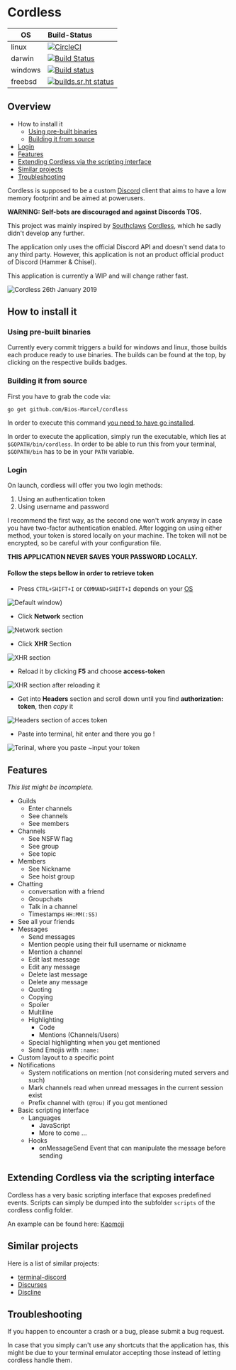 # Cordless

| OS | Build-Status |
| - |:- |
| linux | [![CircleCI](https://circleci.com/gh/Bios-Marcel/cordless.svg?style=svg)](https://circleci.com/gh/Bios-Marcel/cordless) |
| darwin | [![Build Status](https://travis-ci.org/Bios-Marcel/cordless.svg?branch=master)](https://travis-ci.org/Bios-Marcel/cordless) |
| windows | [![Build status](https://ci.appveyor.com/api/projects/status/svv866htsr33hdoh/branch/master?svg=true)](https://ci.appveyor.com/project/Bios-Marcel/cordless/branch/master) |
| freebsd | [![builds.sr.ht status](https://builds.sr.ht/~biosmarcel/cordless/freebsd.yml.svg)](https://builds.sr.ht/~biosmarcel/cordless/freebsd.yml?) |

## Overview

* How to install it
  * [Using pre-built binaries](https://github.com/Bios-Marcel/cordless#using-pre-built-binaries)
  * [Building it from source](https://github.com/Bios-Marcel/cordless#building-it-from-source)
* [Login](https://github.com/Bios-Marcel/cordless#login)
* [Features](https://github.com/Bios-Marcel/cordless#features)
* [Extending Cordless via the scripting interface](https://github.com/Bios-Marcel/cordless#extending-cordless-via-the-scripting-interface)
* [Similar projects](https://github.com/Bios-Marcel/cordless#similar-projects)
* [Troubleshooting](https://github.com/Bios-Marcel/cordless#troubleshooting)

Cordless is supposed to be a custom [Discord](https://discordapp.com) client
that aims to have a low memory footprint and be aimed at powerusers.

**WARNING: Self-bots are discouraged and against Discords TOS.**

This project was mainly inspired by [Southclaws](https://github.com/Southclaws)
[Cordless](https://github.com/Southclaws/cordless-old), which he sadly didn't
develop any further.

The application only uses the official Discord API and doesn't send data to
any third party. However, this application is not an product official product
of Discord (Hammer & Chisel).

This application is currently a WIP and will change rather fast.

![Cordless 26th January 2019](https://i.imgur.com/xX7dVCw.png)

## How to install it

### Using pre-built binaries

Currently every commit triggers a build for windows and linux, those builds
each produce ready to use binaries. The builds can be found at the top, by
clicking on the respective builds badges.

### Building it from source

First you have to grab the code via:

```shell
go get github.com/Bios-Marcel/cordless
```

In order to execute this command
[you need to have go installed](https://golang.org/doc/install).

In order to execute the application, simply run the executable, which lies at
`$GOPATH/bin/cordless`. In order to be able to run this from your terminal,
`$GOPATH/bin` has to be in your `PATH` variable.

### Login

On launch, cordless will offer you two login methods:

1. Using an authentication token
2. Using username and password

I recommend the first way, as the second one won't work anyway in case you have
two-factor authentication enabled. After logging on using either method, your
token is stored locally on your machine. The token will not be encrypted, so be
careful with your configuration file.

**THIS APPLICATION NEVER SAVES YOUR PASSWORD LOCALLY.**

#### Follow the steps bellow in order to retrieve token

* Press `CTRL+SHIFT+I` or `COMMAND+SHIFT+I` depends on your [OS](https://en.wikipedia.org/wiki/Operating_system)

![Default window](https://i.imgur.com/38UF1h5.png))

* Click **Network** section

![Network section](https://i.imgur.com/k6OhJHt.png)

* Click **XHR** Section

![XHR section](https://i.imgur.com/HXqL7Pp.png)

* Reload it by clicking **F5** and choose **access-token**

![XHR section after reloading it](https://i.imgur.com/Rkb2krO.png) 

* Get into **Headers** section and scroll down until you find **authorization: token**, then *copy* it
 
![Headers section of acces token](https://i.imgur.com/PEox6bP.png)

* Paste into terminal, hit enter and there you go !

![Terinal, where you paste ~input your token](https://i.imgur.com/UpsrGJt.png)

## Features

*This list might be incomplete.*

* Guilds
  * Enter channels
  * See channels
  * See members
* Channels
  * See NSFW flag
  * See group
  * See topic
* Members
  * See Nickname
  * See hoist group
* Chatting
  * conversation with a friend
  * Groupchats
  * Talk in a channel
  * Timestamps `HH:MM(:SS)`
* See all your friends
* Messages
  * Send messages
  * Mention people using their full username or nickname
  * Mention a channel
  * Edit last message
  * Edit any message
  * Delete last message
  * Delete any message
  * Quoting
  * Copying
  * Spoiler
  * Multiline
  * Highlighting
    * Code
    * Mentions (Channels/Users)
  * Special highlighting when you get mentioned
  * Send Emojis with `:name:`
* Custom layout to a specific point
* Notifications 
  * System notifications on mention (not considering muted servers and such)
  * Mark channels read when unread messages in the current session exist
  * Prefix channel with `(@You)` if you got mentioned
* Basic scripting interface
  * Languages
    * JavaScript
    * More to come ...
  * Hooks
    * onMessageSend Event that can manipulate the message before sending

## Extending Cordless via the scripting interface

Cordless has a very basic scripting interface that exposes predefined events.
Scripts can simply be dumped into the subfolder `scripts` of the cordless
config folder.

An example can be found here:
[Kaomoji](https://github.com/Bios-Marcel/cordless-kaomoji)

## Similar projects

Here is a list of similar projects:

* [terminal-discord](https://github.com/xynxynxyn/terminal-discord)
* [Discurses](https://github.com/topisani/Discurses)
* [Discline](https://github.com/MitchWeaver/Discline)

## Troubleshooting

If you happen to encounter a crash or a bug, please submit a bug request.

In case that you simply can't use any shortcuts that the application has, this
might be due to your terminal emulator accepting those instead of letting
cordless handle them.
